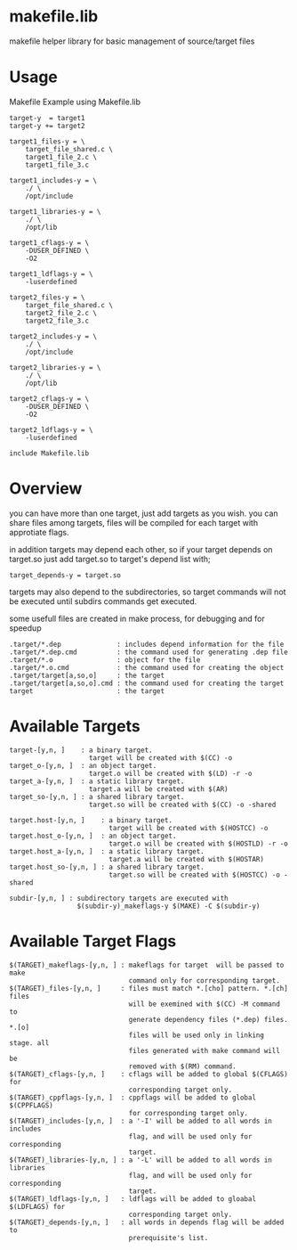 makefile.lib
============

makefile helper library for basic management of source/target files

Usage
=====

 Makefile Example using Makefile.lib

    target-y  = target1
    target-y += target2

    target1_files-y = \
        target_file_shared.c \
        target1_file_2.c \
        target1_file_3.c

    target1_includes-y = \
        ./ \
        /opt/include

    target1_libraries-y = \
        ./ \
        /opt/lib

    target1_cflags-y = \
        -DUSER_DEFINED \
        -O2

    target1_ldflags-y = \
        -luserdefined

    target2_files-y = \
        target_file_shared.c \
        target2_file_2.c \
        target2_file_3.c

    target2_includes-y = \
        ./ \
        /opt/include

    target2_libraries-y = \
        ./ \
        /opt/lib

    target2_cflags-y = \
        -DUSER_DEFINED \
        -O2

    target2_ldflags-y = \
        -luserdefined

    include Makefile.lib

Overview
========

 you can have more than one target, just add targets as you wish. you can
 share files among targets, files will be compiled for each target with
 approtiate flags.

 in addition targets may depend each other, so if your target depends on
 target.so just add target.so to target's depend list with;

    target_depends-y = target.so

 targets may also depend to the subdirectories, so target commands will
 not be executed until subdirs commands get executed.

 some usefull files are created in make process, for debugging and for speedup

    .target/*.dep              : includes depend information for the file
    .target/*.dep.cmd          : the command used for generating .dep file
    .target/*.o                : object for the file
    .target/*.o.cmd            : the command used for creating the object
    .target/target[a,so,o]     : the target
    .target/target[a,so,o].cmd : the command used for creating the target
    target                     : the target

Available Targets
=================

    target-[y,n, ]    : a binary target.
                        target will be created with $(CC) -o
    target_o-[y,n, ]  : an object target.
                        target.o will be created with $(LD) -r -o
    target_a-[y,n, ]  : a static library target.
                        target.a will be created with $(AR)
    target_so-[y,n, ] : a shared library target.
                        target.so will be created with $(CC) -o -shared
    
    target.host-[y,n, ]    : a binary target.
                             target will be created with $(HOSTCC) -o
    target.host_o-[y,n, ]  : an object target.
                             target.o will be created with $(HOSTLD) -r -o
    target.host_a-[y,n, ]  : a static library target.
                             target.a will be created with $(HOSTAR)
    target.host_so-[y,n, ] : a shared library target.
                             target.so will be created with $(HOSTCC) -o -shared
   
    subdir-[y,n, ] : subdirectory targets are executed with
                     $(subdir-y)_makeflags-y $(MAKE) -C $(subdir-y)


Available Target Flags
======================

    $(TARGET)_makeflags-[y,n, ] : makeflags for target  will be passed to make
                                  command only for corresponding target.
    $(TARGET)_files-[y,n, ]     : files must match *.[cho] pattern. *.[ch] files
                                  will be exemined with $(CC) -M command to
                                  generate dependency files (*.dep) files. *.[o]
                                  files will be used only in linking stage. all
                                  files generated with make command will be
                                  removed with $(RM) command.
    $(TARGET)_cflags-[y,n, ]    : cflags will be added to global $(CFLAGS) for
                                  corresponding target only.
    $(TARGET)_cppflags-[y,n, ]  : cppflags will be added to global $(CPPFLAGS)
                                  for corresponding target only.
    $(TARGET)_includes-[y,n, ]  : a '-I' will be added to all words in includes
                                  flag, and will be used only for corresponding
                                  target.
    $(TARGET)_libraries-[y,n, ] : a '-L' will be added to all words in libraries
                                  flag, and will be used only for corresponding
                                  target.
    $(TARGET)_ldflags-[y,n, ]   : ldflags will be added to gloabal $(LDFLAGS) for
                                  corresponding target only.
    $(TARGET)_depends-[y,n, ]   : all words in depends flag will be added to
                                  prerequisite's list.

